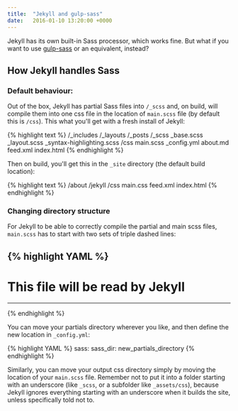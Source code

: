 ```yaml
---
title:  "Jekyll and gulp-sass"
date:   2016-01-10 13:20:00 +0000
---
```

Jekyll has its own built-in Sass processor, which works fine. But what if you want to use [gulp-sass](https://www.npmjs.com/package/gulp-sass) or an equivalent, instead?

## How Jekyll handles Sass

### Default behaviour:
Out of the box, Jekyll has partial Sass files into `/_scss` and, on build, will compile them into one css file in the location of `main.scss` file (by default this is `/css`). This what you'll get with a fresh install of Jekyll:

{% highlight text %}
/_includes
/_layouts
/_posts
/_scss
  _base.scss
  _layout.scss
  _syntax-highlighting.scss
/css
  main.scss
_config.yml
about.md
feed.xml
index.html
{% endhighlight %}

Then on build, you'll get this in the `_site` directory (the default build location):

{% highlight text %}
/about
/jekyll
/css
  main.css
feed.xml
index.html
{% endhighlight %}

### Changing directory structure
For Jekyll to be able to correctly compile the partial and main scss files, `main.scss` has to start with two sets of triple dashed lines:

{% highlight YAML %}
---
# This file will be read by Jekyll
---
{% endhighlight %}

You can move your partials directory wherever you like, and then define the new location in `_config.yml`:

{% highlight YAML %}
sass:
  sass_dir: new_partials_directory
{% endhighlight %}

Similarly, you can move your output css directory simply by moving the location of your `main.scss` file. Remember not to put it into a folder starting with an underscore (like `_scss`, or a subfolder like `_assets/css`), because Jekyll ignores everything starting with an underscore when it builds the site, unless specifically told not to.
